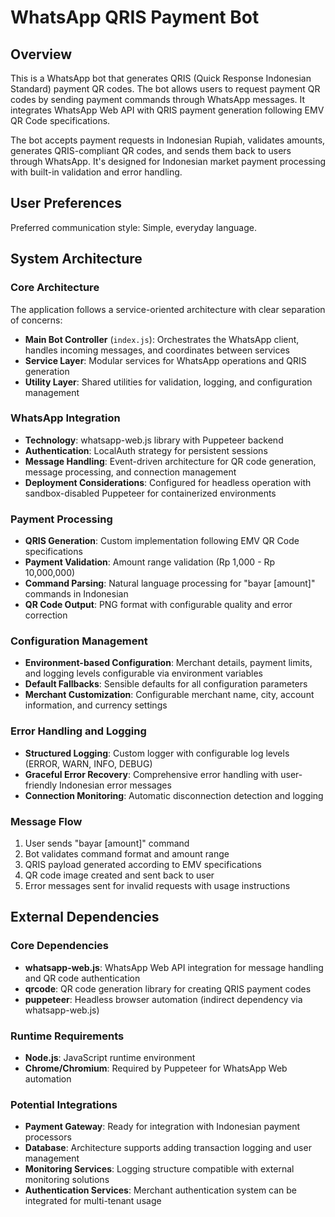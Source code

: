 # WhatsApp QRIS Payment Bot

## Overview

This is a WhatsApp bot that generates QRIS (Quick Response Indonesian Standard) payment QR codes. The bot allows users to request payment QR codes by sending payment commands through WhatsApp messages. It integrates WhatsApp Web API with QRIS payment generation following EMV QR Code specifications.

The bot accepts payment requests in Indonesian Rupiah, validates amounts, generates QRIS-compliant QR codes, and sends them back to users through WhatsApp. It's designed for Indonesian market payment processing with built-in validation and error handling.

## User Preferences

Preferred communication style: Simple, everyday language.

## System Architecture

### Core Architecture
The application follows a service-oriented architecture with clear separation of concerns:

- **Main Bot Controller** (`index.js`): Orchestrates the WhatsApp client, handles incoming messages, and coordinates between services
- **Service Layer**: Modular services for WhatsApp operations and QRIS generation
- **Utility Layer**: Shared utilities for validation, logging, and configuration management

### WhatsApp Integration
- **Technology**: whatsapp-web.js library with Puppeteer backend
- **Authentication**: LocalAuth strategy for persistent sessions
- **Message Handling**: Event-driven architecture for QR code generation, message processing, and connection management
- **Deployment Considerations**: Configured for headless operation with sandbox-disabled Puppeteer for containerized environments

### Payment Processing
- **QRIS Generation**: Custom implementation following EMV QR Code specifications
- **Payment Validation**: Amount range validation (Rp 1,000 - Rp 10,000,000)
- **Command Parsing**: Natural language processing for "bayar [amount]" commands in Indonesian
- **QR Code Output**: PNG format with configurable quality and error correction

### Configuration Management
- **Environment-based Configuration**: Merchant details, payment limits, and logging levels configurable via environment variables
- **Default Fallbacks**: Sensible defaults for all configuration parameters
- **Merchant Customization**: Configurable merchant name, city, account information, and currency settings

### Error Handling and Logging
- **Structured Logging**: Custom logger with configurable log levels (ERROR, WARN, INFO, DEBUG)
- **Graceful Error Recovery**: Comprehensive error handling with user-friendly Indonesian error messages
- **Connection Monitoring**: Automatic disconnection detection and logging

### Message Flow
1. User sends "bayar [amount]" command
2. Bot validates command format and amount range
3. QRIS payload generated according to EMV specifications
4. QR code image created and sent back to user
5. Error messages sent for invalid requests with usage instructions

## External Dependencies

### Core Dependencies
- **whatsapp-web.js**: WhatsApp Web API integration for message handling and QR code authentication
- **qrcode**: QR code generation library for creating QRIS payment codes
- **puppeteer**: Headless browser automation (indirect dependency via whatsapp-web.js)

### Runtime Requirements
- **Node.js**: JavaScript runtime environment
- **Chrome/Chromium**: Required by Puppeteer for WhatsApp Web automation

### Potential Integrations
- **Payment Gateway**: Ready for integration with Indonesian payment processors
- **Database**: Architecture supports adding transaction logging and user management
- **Monitoring Services**: Logging structure compatible with external monitoring solutions
- **Authentication Services**: Merchant authentication system can be integrated for multi-tenant usage